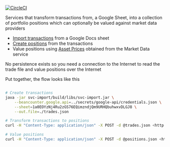 [![CircleCI](https://circleci.com/gh/monowai/beancounter.svg?style=svg)](https://circleci.com/gh/monowai/beancounter)        

Services that transform transactions from, a Google Sheet, into a collection of portfolio positions which can optionally be valued against market data providers
    
*   [Import transactions](svc-import/README.md) from a Google Docs sheet
*   [Create positions](svc-position/README.md) from the transactions
*   Value positions using [Asset Prices](svc-md/README.md) obtained from the Market Data service  
    
No persistence exists so you need a connection to the Internet to read the trade file and value positions over the Internet    

Put together, the flow looks like this

```bash

# Create transactions
java -jar svc-import/build/libs/svc-import.jar \
    --beancounter.google.api=../secrets/google-api/credentials.json \
    --sheet=1a0EOYzNj4Ru2zGS76EQimzndjQm9URHQbuhwxvDLGJ8 \
    --out.file=./trades.json 

# Transform transactions to positions
curl -H "Content-Type: application/json" -X POST -d @trades.json <http://localhost:9500/> > positions.json

# Value positions    
curl -H "Content-Type: application/json" -X POST -d @positions.json <http://localhost:9500/value> > valuedPositions.json
```
